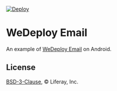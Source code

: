 [![Deploy](https://cdn.wedeploy.com/images/deploy.svg)](https://console.wedeploy.com/deploy?repo=https://github.com/wedeploy-examples/email-android-example)

# WeDeploy Email

An example of [WeDeploy Email](https://wedeploy.com/docs/email/) on Android.

## License

[BSD-3-Clause](./LICENSE.md), © Liferay, Inc.
